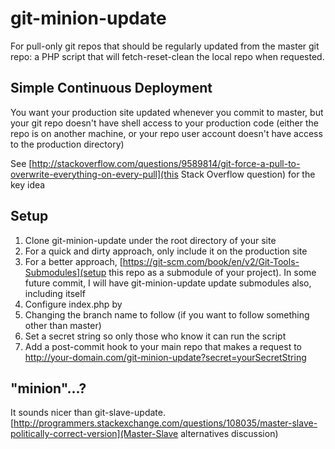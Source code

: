 # git-minion-update
For pull-only git repos that should be regularly updated from the master git repo: a PHP script that will fetch-reset-clean the local repo when requested. 

## Simple Continuous Deployment
You want your production site updated whenever you commit to master, but your git repo doesn't have shell access to your production code (either the repo is on another machine, or your repo user account doesn't have access to the production directory) 

See [http://stackoverflow.com/questions/9589814/git-force-a-pull-to-overwrite-everything-on-every-pull](this Stack Overflow question) for the key idea

## Setup
1. Clone git-minion-update under the root directory of your site
  1. For a quick and dirty approach, only include it on the production site
  2. For a better approach, [https://git-scm.com/book/en/v2/Git-Tools-Submodules](setup this repo as a submodule of your project). In some future commit, I will have git-minion-update update submodules also, including itself
2. Configure index.php by 
  1. Changing the branch name to follow (if you want to follow something other than master)
  2. Set a secret string so only those who know it can run the script
3. Add a post-commit hook to your main repo that makes a request to http://your-domain.com/git-minion-update?secret=yourSecretString

## "minion"...?
It sounds nicer than git-slave-update. [http://programmers.stackexchange.com/questions/108035/master-slave-politically-correct-version](Master-Slave alternatives discussion)
